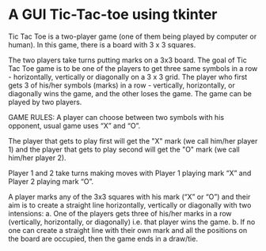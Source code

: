 # A GUI Tic-Tac-toe using tkinter 
Tic Tac Toe is a two-player game (one of them being played by computer or human). In this game, there is a board with 3 x 3 squares.

The two players take turns putting marks on a 3x3 board. The goal of Tic Tac Toe game is to be one of the players to get three same symbols in a row - horizontally, vertically or diagonally on a 3 x 3 grid. The player who first gets 3 of his/her symbols (marks) in a row - vertically, horizontally, or diagonally wins the game, and the other loses the game. The game can be played by two players.

GAME RULES:
  A player can choose between two symbols with his opponent, usual game uses “X” and “O”.

  The player that gets to play first will get the "X" mark (we call him/her player 1) and the player that gets to play second will get the "O" mark (we call him/her  player 2).

  Player 1 and 2 take turns making moves with Player 1 playing mark “X” and Player 2 playing mark “O”.

  A player marks any of the 3x3 squares with his mark (“X” or “O”) and their aim is to create a straight line horizontally, vertically or diagonally with two intensions:
  a. One of the players gets three of his/her marks in a row (vertically, horizontally, or diagonally) i.e. that player wins the game.
  b. If no one can create a straight line with their own mark and all the positions on the board are occupied, then the game ends in a draw/tie.
